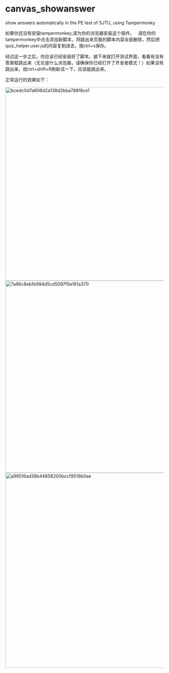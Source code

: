 # canvas_showanswer  
show answers automatically in the PE test of SJTU, using Tampermonky

如果你还没有安装tampermonkey,请为你的浏览器安装这个插件。  
请在你的tampermonkey中点击添加新脚本，将跳出来页面的脚本内容全部删除，然后把quiz_helper.user.js的内容复制进去，按ctrl+s保存。

经过这一步之后，你应该已经安装好了脚本。接下来就打开测试界面，看看有没有答案框跳出来（无论是什么浏览器，请确保你已经打开了开发者模式！）如果没有跳出来，按ctrl+shift+R刷新试一下，应该能跳出来。

正常运行的效果如下：


<img width="615" alt="bcedc0d7a606d2a138d2bba788f8ce1" src="https://github.com/user-attachments/assets/0e17a453-d3ce-4561-9a93-19984af0fe05">
<img width="610" alt="7a96c8eb1b994d5cd5097f5e161a370" src="https://github.com/user-attachments/assets/ffadbd76-a3f0-4150-8346-7e8653e4e8cb">
<img width="620" alt="a99516ad38b44858200bccf9519b0ee" src="https://github.com/user-attachments/assets/949144d0-6ef1-4a67-a37d-20d53acabcbf">
